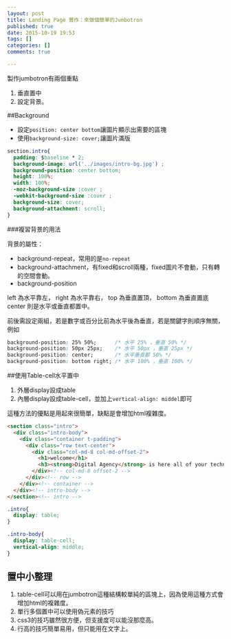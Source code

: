 ```yaml
---
layout: post
title: Landing Page 實作：來做個簡單的Jumbotron
published: true
date: 2015-10-19 19:53
tags: []
categories: []
comments: true

---
```

製作jumbotron有兩個重點
1. 垂直置中
2. 設定背景。

##Background

- 設定`position: center bottom`讓圖片顯示出需要的區塊
- 使用`background-size: cover;`讓圖片滿版

```css
section.intro{
  padding: $baseline * 2;
  background-image: url('../images/intro-bg.jpg') ;
  background-position: center bottom;
  height: 100%;
  width: 100%;
  -moz-background-size :cover ;
  -webkit-background-size :cover ;
  background-size: cover;
  background-attachment: scroll;
}
```

###複習背景的用法

背景的屬性：
- background-repeat，常用的是`no-repeat`
- background-attachment，有fixed和scroll兩種，fixed圖片不會動，只有轉的空間會動。
- background-position

left 為水平靠左， right 為水平靠右， top 為垂直置頂， bottom 為垂直置底center 則是水平或垂直都置中。

前後需設定兩組，若是數字或百分比前為水平後為垂直，若是關鍵字則順序無關，例如
```css
background-position: 25% 50%;      /* 水平 25% ，垂直 50% */
background-position: 50px 25px;    /* 水平 50px ，垂直 25px */
background-position: center;       /* 水平垂直都 50% */
background-position: bottom right; /* 水平 100% ，垂直 100% */
```


##使用Table-cell水平置中

1. 外層display設成table
1. 內層display設成table-cell，並加上`vertical-align: middel`即可

這種方法的優點是用起來很簡單，缺點是會增加html複雜度。

```html
<section class="intro">
  <div class="intro-body">
    <div class="container t-padding">
      <div class="row text-center">
        <div class="col-md-8 col-md-offset-2">
          <h1>welcome</h1>
          <h3><strong>Digital Agency</strong> is here all of your technology, advertising, SEO and marketing needs.</h3>
        </div><!-- col-md-8 offset-2 -->
      </div><!-- row -->
    </div><!-- container -->
  </div><!-- intro-body -->
</section><!-- intro -->
```

```css
.intro{
  display: table;
}

.intro-body{
  display: table-cell;
  vertical-align: middle;
}
```

## 置中小整理

1. table-cell可以用在jumbotron這種結構較單純的區塊上，因為使用這種方式會增加html的複雜度。
1. 單行多個置中可以使用偽元素的技巧
1. css3的技巧雖然很方便，但支援度可以能沒那麼高。
1. 行高的技巧簡單易用，但只能用在文字上。
